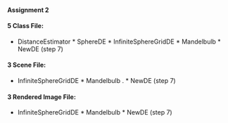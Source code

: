 #### Assignment 2
#### 5 Class File:
* DistanceEstimator * SphereDE  * InfiniteSphereGridDE * Mandelbulb * NewDE (step 7)
#### 3 Scene File:
* InfiniteSphereGridDE * Mandelbulb . * NewDE (step 7)
#### 3 Rendered Image File:
* InfiniteSphereGridDE * Mandelbulb * NewDE (step 7)







